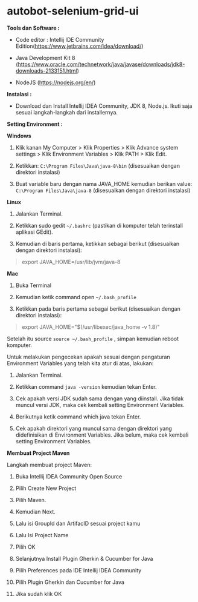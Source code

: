 # autobot-selenium-grid-ui

**Tools dan Software :**

* Code editor : Intellij IDE Community Edition(https://www.jetbrains.com/idea/download/)

* Java Development Kit 8 (https://www.oracle.com/technetwork/java/javase/downloads/jdk8-downloads-2133151.html)

* NodeJS (https://nodejs.org/en/)


**Instalasi :**

* Download dan Install Intellij IDEA Community, JDK 8, Node.js. Ikuti saja sesuai langkah-langkah dari installernya.

**Setting Environment :**

**Windows**

1. Klik kanan My Computer > Klik Properties > Klik Advance system settings > Klik Environment Variables > Klik PATH > Klik Edit.

2. Ketikkan: `C:\Program Files\Java\java-8\bin` (disesuaikan dengan direktori instalasi)

3. Buat variable baru dengan nama JAVA_HOME kemudian berikan value: `C:\Program Files\Java\java-8` (disesuaikan dengan direktori instalasi)

**Linux**

1. Jalankan Terminal.

2. Ketikkan sudo gedit `~/.bashrc` (pastikan di komputer telah terinstall aplikasi GEdit).

3. Kemudian di baris pertama, ketikkan sebagai berikut (disesuaikan dengan direktori instalasi):

> export JAVA_HOME=/usr/lib/jvm/java-8

**Mac**

1. Buka Terminal 

2. Kemudian ketik command open `~/.bash_profile`

3. Ketikkan pada baris pertama sebagai berikut (disesuaikan dengan direktori instalasi):

> export JAVA_HOME="$(/usr/libexec/java_home -v 1.8)"

Setelah itu source `source ~/.bash_profile` , simpan kemudian reboot komputer.

Untuk melakukan pengecekan apakah sesuai dengan pengaturan Environment Variables yang telah kita atur di atas, lakukan:

1. Jalankan Terminal.

2. Ketikkan command `java -version` kemudian tekan Enter.

3. Cek apakah versi JDK sudah sama dengan yang diinstall. Jika tidak muncul versi JDK, maka cek kembali setting Environment Variables.

4. Berikutnya ketik command which java tekan Enter.

5. Cek apakah direktori yang muncul sama dengan direktori yang didefinisikan di Environment Variables. Jika belum, maka cek kembali setting Environment Variables.

**Membuat Project Maven**

Langkah membuat project Maven:

1. Buka Intellij IDEA Community Open Source  

2. Pilih Create New Project

3. Pilih Maven.

4. Kemudian Next.

5. Lalu isi GroupId dan ArtifacID sesuai project kamu

6. Lalu Isi Project Name

7. Pilih OK

8. Selanjutnya Install Plugin Gherkin & Cucumber for Java

9. Pilih Preferences pada IDE Intellij IDEA Community

10. Pilih Plugin Gherkin dan Cucumber for Java

11. Jika sudah klik OK
